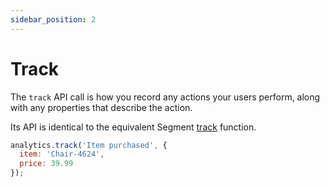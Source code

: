 ```yaml
---
sidebar_position: 2
---
```


# Track

The `track` API call is how you record any actions your users perform, along with any properties that describe the action.

Its API is identical to the equivalent Segment [track](https://segment.com/docs/connections/spec/track/) function.

`````javascript
analytics.track('Item purchased', {
  item: 'Chair-4624',
  price: 39.99
});
`````
